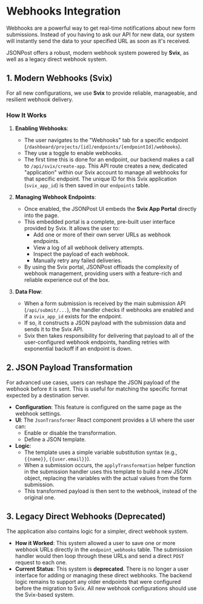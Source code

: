 # Webhooks Integration

Webhooks are a powerful way to get real-time notifications about new form submissions. Instead of you having to ask our API for new data, our system will instantly send the data to your specified URL as soon as it's received.

JSONPost offers a robust, modern webhook system powered by **Svix**, as well as a legacy direct webhook system.

## 1. Modern Webhooks (Svix)

For all new configurations, we use **Svix** to provide reliable, manageable, and resilient webhook delivery.

### How It Works

1.  **Enabling Webhooks**:
    -   The user navigates to the "Webhooks" tab for a specific endpoint (`/dashboard/projects/[id]/endpoints/[endpointId]/webhooks`).
    -   They use a toggle to enable webhooks.
    -   The first time this is done for an endpoint, our backend makes a call to `/api/svix/create-app`. This API route creates a new, dedicated "application" within our Svix account to manage all webhooks for that specific endpoint. The unique ID for this Svix application (`svix_app_id`) is then saved in our `endpoints` table.

2.  **Managing Webhook Endpoints**:
    -   Once enabled, the JSONPost UI embeds the **Svix App Portal** directly into the page.
    -   This embedded portal is a complete, pre-built user interface provided by Svix. It allows the user to:
        -   Add one or more of their own server URLs as webhook endpoints.
        -   View a log of all webhook delivery attempts.
        -   Inspect the payload of each webhook.
        -   Manually retry any failed deliveries.
    -   By using the Svix portal, JSONPost offloads the complexity of webhook management, providing users with a feature-rich and reliable experience out of the box.

3.  **Data Flow**:
    -   When a form submission is received by the main submission API (`/api/submit/...`), the handler checks if webhooks are enabled and if a `svix_app_id` exists for the endpoint.
    -   If so, it constructs a JSON payload with the submission data and sends it to the Svix API.
    -   Svix then takes responsibility for delivering that payload to all of the user-configured webhook endpoints, handling retries with exponential backoff if an endpoint is down.

## 2. JSON Payload Transformation

For advanced use cases, users can reshape the JSON payload of the webhook before it is sent. This is useful for matching the specific format expected by a destination server.

-   **Configuration**: This feature is configured on the same page as the webhook settings.
-   **UI**: The `JsonTransformer` React component provides a UI where the user can:
    -   Enable or disable the transformation.
    -   Define a JSON template.
-   **Logic**:
    -   The template uses a simple variable substitution syntax (e.g., `{{name}}`, `{{user.email}}`).
    -   When a submission occurs, the `applyTransformation` helper function in the submission handler uses this template to build a new JSON object, replacing the variables with the actual values from the form submission.
    -   This transformed payload is then sent to the webhook, instead of the original one.

## 3. Legacy Direct Webhooks (Deprecated)

The application also contains logic for a simpler, direct webhook system.

-   **How it Worked**: This system allowed a user to save one or more webhook URLs directly in the `endpoint_webhooks` table. The submission handler would then loop through these URLs and send a direct `POST` request to each one.
-   **Current Status**: This system is **deprecated**. There is no longer a user interface for adding or managing these direct webhooks. The backend logic remains to support any older endpoints that were configured before the migration to Svix. All new webhook configurations should use the Svix-based system.